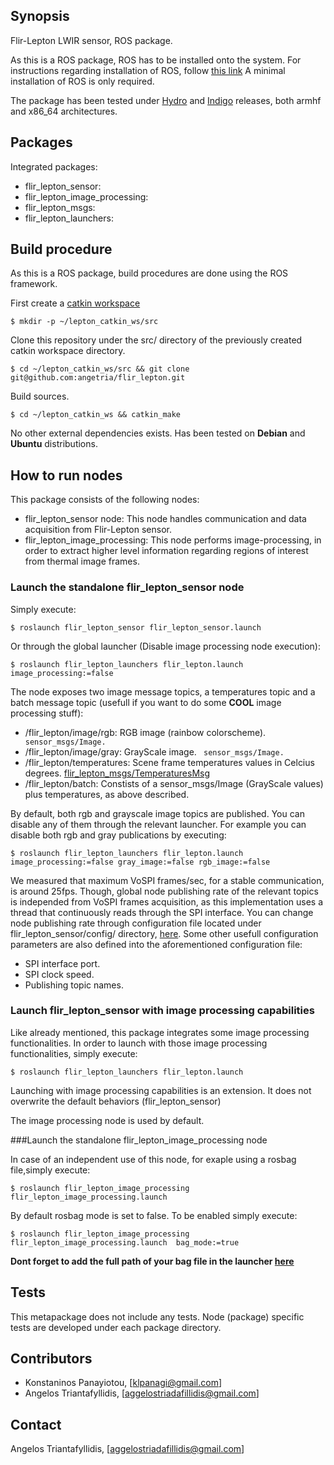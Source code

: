 ## Synopsis

Flir-Lepton LWIR sensor, ROS package.

As this is a ROS package, ROS has to be installed onto the system. For instructions regarding installation of ROS, follow [this link](http://wiki.ros.org/indigo/Installation)
A minimal installation of ROS is only required.

The package has been tested under [Hydro](http://wiki.ros.org/hydro/Installation) and [Indigo](http://wiki.ros.org/indigo/Installation) releases, both armhf and x86_64 architectures.

 
## Packages

Integrated packages:
- flir_lepton_sensor:
- flir_lepton_image_processing:
- flir_lepton_msgs:
- flir_lepton_launchers:

## Build procedure

As this is a ROS package, build procedures are done using the ROS framework.

First create a [catkin workspace](http://wiki.ros.org/catkin/Tutorials/create_a_workspace)

```shell
$ mkdir -p ~/lepton_catkin_ws/src
```

Clone this repository under the src/ directory of the previously created catkin workspace directory.

```shell
$ cd ~/lepton_catkin_ws/src && git clone git@github.com:angetria/flir_lepton.git
```

Build sources.

```shell
$ cd ~/lepton_catkin_ws && catkin_make
```

No other external dependencies exists. Has been tested on **Debian** and **Ubuntu** distributions.


## How to run nodes

This package consists of the following nodes:

- flir_lepton_sensor node: This node handles communication and data acquisition from Flir-Lepton sensor.
- flir_lepton_image_processing: This node performs image-processing, in order to extract higher level information regarding regions of interest from thermal image frames.



### Launch the standalone flir_lepton_sensor node

Simply execute:

```shell
$ roslaunch flir_lepton_sensor flir_lepton_sensor.launch
```

Or through the global launcher (Disable image processing node execution):

```shell
$ roslaunch flir_lepton_launchers flir_lepton.launch image_processing:=false
```

The node exposes two image message topics, a temperatures topic and a batch message topic (usefull if you want to do some **COOL** image processing stuff):
- /flir_lepton/image/rgb: RGB image (rainbow colorscheme).  ``` sensor_msgs/Image.```
- /flir_lepton/image/gray: GrayScale image. ``` sensor_msgs/Image.```
- /flir_lepton/temperatures: Scene frame temperatures values in Celcius degrees. [flir_lepton_msgs/TemperaturesMsg](https://github.com/angetria/flir_lepton/blob/master/flir_lepton_msgs/msg/flir_lepton_sensor/TemperaturesMsg.msg)
- /flir_lepton/batch: Constists of a sensor_msgs/Image (GrayScale values) plus temperatures, as above described.

By default, both rgb and grayscale image topics are published. You can disable any of them through the relevant launcher.
For example you can disable both rgb and gray publications by executing:

```shell
$ roslaunch flir_lepton_launchers flir_lepton.launch image_processing:=false gray_image:=false rgb_image:=false
```

We measured that maximum VoSPI frames/sec, for a stable communication, is around 25fps.
Though, global node publishing rate of the relevant topics is independed from VoSPI frames acquisition, as this implementation uses a thread that continuously reads through the SPI interface.
You can change node publishing rate through configuration file located under flir_lepton_sensor/config/ directory, [here](https://github.com/angetria/flir_lepton/blob/master/flir_lepton_sensor/config/params.yaml). 
Some other usefull configuration parameters are also defined into the aforementioned configuration file:

- SPI interface port.
- SPI clock speed.
- Publishing topic names.


### Launch flir_lepton_sensor with image processing capabilities

Like already mentioned, this package integrates some image processing functionalities. In order to launch with those image processing functionalities, simply execute:

```shell
$ roslaunch flir_lepton_launchers flir_lepton.launch
```

Launching with image processing capabilities is an extension. It does not overwrite the default behaviors (flir_lepton_sensor)

The image processing node is used by default.


###Launch the  standalone flir_lepton_image_processing node

In case of an independent use of this node, for exaple using a rosbag file,simply execute:

```shell
$ roslaunch flir_lepton_image_processing flir_lepton_image_processing.launch
```

By default rosbag mode is set to false. To be enabled simply execute:

```shell
$ roslaunch flir_lepton_image_processing flir_lepton_image_processing.launch  bag_mode:=true
```

**Dont forget to add the full path of your bag file in the launcher [here](https://github.com/angetria/flir_lepton/blob/master/flir_lepton_image_processing/launch/flir_lepton_image_processing.launch)**

## Tests

This metapackage does not include any tests. Node (package) specific tests are developed under each package directory.

## Contributors

- Konstaninos Panayiotou, [klpanagi@gmail.com]
- Angelos Triantafyllidis, [aggelostriadafillidis@gmail.com]


## Contact 

Angelos Triantafyllidis, [aggelostriadafillidis@gmail.com]